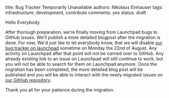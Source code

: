 title: Bug Tracker Temporarily Unavailable
authors: Nikolaus Einhauser
tags: infrastructure, development, contribute
comments: yes
status: draft


Hello Everybody.

After thorough preparation, we're finally moving from Launchpad bugs to GitHub
issues. We'll publish a more detailed blogpost after the migration is done. For
now, We'd just like to let everybody know, that we will disable [our bug tracker
on launchpad](https://bugs.launchpad.net/mixxx) sometime on Monday the 22nd of
August. Any activity on Launchpad after that point will not be carried over to
GitHub. Any already existing link to an issue on Launchpad will still continue
to work, but you will not be able to search for them on Launchpad anymore. Once
the migration has been completed, the more detailed blog post will be published
and you will be able to interact with the newly migrated issues on [our GitHub
repository](https://github.com/mixxxdj/mixxx/issues).

Thank you all for your patience during the migration.
